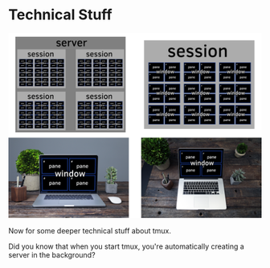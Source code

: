 # Technical Stuff

![Server w/ laptop](images/info/server-with-laptop.png)

Now for some deeper technical stuff about tmux.

Did you know that when you start tmux, you're automatically creating a server in the background?
